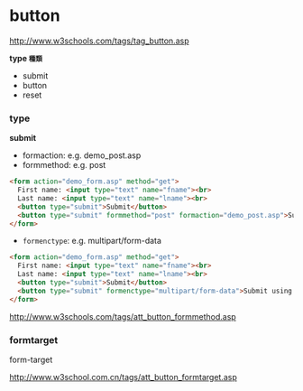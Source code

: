 # button

http://www.w3schools.com/tags/tag_button.asp

**type `種類`**

* submit
* button
* reset

### type

**submit**

* formaction: e.g. demo_post.asp
* formmethod: e.g. post

```html
<form action="demo_form.asp" method="get">
  First name: <input type="text" name="fname"><br>
  Last name: <input type="text" name="lname"><br>
  <button type="submit">Submit</button>
  <button type="submit" formmethod="post" formaction="demo_post.asp">Submit using POST</button>
</form>
```

* `formenctype`: e.g. multipart/form-data

```html
<form action="demo_form.asp" method="get">
  First name: <input type="text" name="fname"><br>
  Last name: <input type="text" name="lname"><br>
  <button type="submit">Submit</button>
  <button type="submit" formenctype="multipart/form-data">Submit using POST</button>
</form>
```

http://www.w3schools.com/tags/att_button_formmethod.asp

### formtarget

form-target

http://www.w3school.com.cn/tags/att_button_formtarget.asp

